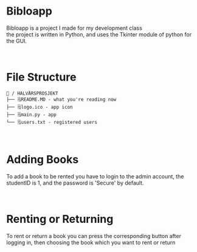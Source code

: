 ﻿# Bibloapp


Bibloapp is a project I made for my development class <br>
the project is written in Python, and uses the Tkinter module of python for the GUI.


<br>


# File Structure

```
📂 / HALVÅRSPROSJEKT
├── 🗒️README.MD - what you're reading now
├── 🗒️logo.ico - app icon
├── 🗒️main.py - app
└── 🗒️users.txt - registered users
```

<br>

# Adding Books

To add a book to be rented you have to login to the admin account, the studentID is 1, and the password is 'Secure' by default.


<br>

# Renting or Returning

To rent or return a book you can press the corresponding button after logging in, then choosing the book which you want to rent or return